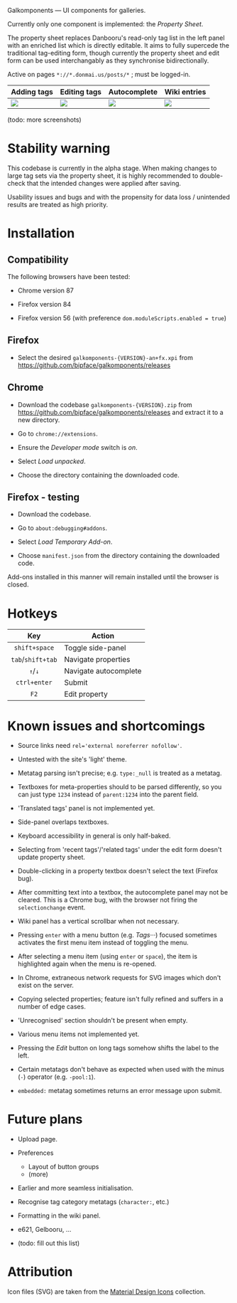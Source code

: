 Galkomponents — UI components for galleries.

Currently only one component is implemented: the *Property Sheet*.

The property sheet replaces Danbooru's read-only tag list in the left panel with an enriched list
which is directly editable. It aims to fully supercede the traditional tag-editing form,
though currently the property sheet and edit form can be used interchangably as they
synchronise bidirectionally.

Active on pages `*://*.donmai.us/posts/*` ; must be logged-in.

Adding tags | Editing tags | Autocomplete | Wiki entries
--- | --- | --- | ---
![][demo tagging a] | ![][demo tagging b] | ![][demo autocmpl a] | ![][demo wiki a]

(todo: more screenshots)

# Stability warning

This codebase is currently in the alpha stage. When making changes to large tag sets
via the property sheet, it is highly recommended to double-check that the intended changes
were applied after saving.

Usability issues and bugs and with the propensity for data loss / unintended results
are treated as high priority.

# Installation

## Compatibility

The following browsers have been tested:

- Chrome version 87

- Firefox version 84

- Firefox version 56 (with preference `dom.moduleScripts.enabled = true`)

## Firefox

- Select the desired `galkomponents-{VERSION}-an+fx.xpi`
from https://github.com/bipface/galkomponents/releases

## Chrome

- Download the codebase `galkomponents-{VERSION}.zip`
from https://github.com/bipface/galkomponents/releases
and extract it to a new directory.

- Go to `chrome://extensions`.

- Ensure the *Developer mode* switch is *on*.

- Select *Load unpacked*.

- Choose the directory containing the downloaded code.

## Firefox - testing

- Download the codebase.

- Go to `about:debugging#addons`.

- Select *Load Temporary Add-on*.

- Choose `manifest.json` from the directory containing the downloaded code.

Add-ons installed in this manner will remain installed until the browser is closed.

# Hotkeys

Key | Action
:---: | ---
`shift+space` | Toggle side-panel
`tab`/`shift+tab` | Navigate properties
`↑`/`↓` | Navigate autocomplete
`ctrl+enter` | Submit
`F2` | Edit property

# Known issues and shortcomings

- Source links need `rel='external noreferrer nofollow'`.

- Untested with the site's 'light' theme.

- Metatag parsing isn't precise; e.g. `type:_null` is treated as a metatag.

- Textboxes for meta-properties should to be parsed differently,
so you can just type `1234` instead of `parent:1234` into the parent field.

- 'Translated tags' panel is not implemented yet.

- Side-panel overlaps textboxes.

- Keyboard accessibility in general is only half-baked.

- Selecting from 'recent tags'/'related tags' under the edit form
doesn't update property sheet.

- Double-clicking in a property textbox doesn't select the text (Firefox bug).

- After committing text into a textbox, the autocomplete panel may not be cleared.
This is a Chrome bug, with the browser not firing the `selectionchange` event.

- Wiki panel has a vertical scrollbar when not necessary.

- Pressing `enter` with a menu button (e.g. *Tags···*) focused sometimes
activates the first menu item instead of toggling the menu.

- After selecting a menu item (using `enter` or `space`),
the item is highlighted again when the menu is re-opened.

- In Chrome, extraneous network requests for SVG images which don't exist on the server.

- Copying selected properties; feature isn't fully refined and suffers in a number of edge cases.

- 'Unrecognised' section shouldn't be present when empty.

- Various menu items not implemented yet.

- Pressing the *Edit* button on long tags somehow shifts the label to the left.

- Certain metatags don't behave as expected when used with
the minus (`-`) operator (e.g. `-pool:1`).

- `embedded:` metatag sometimes returns an error message upon submit.

# Future plans

- Upload page.

- Preferences
	- Layout of button groups
	- (more)

- Earlier and more seamless initialisation.

- Recognise tag category metatags (`character:`, etc.)

- Formatting in the wiki panel.

- e621, Gelbooru, …

- (todo: fill out this list)

# Attribution

Icon files (SVG) are taken from the [Material Design Icons](https://materialdesignicons.com/) collection.

[demo tagging a]: https://i.imgur.com/iamexoR.gif
[demo tagging b]: https://i.imgur.com/fC0PkhU.gif
[demo autocmpl a]: https://i.imgur.com/W2a7dV2.gif
[demo wiki a]: https://i.imgur.com/bfd6MZG.gif
